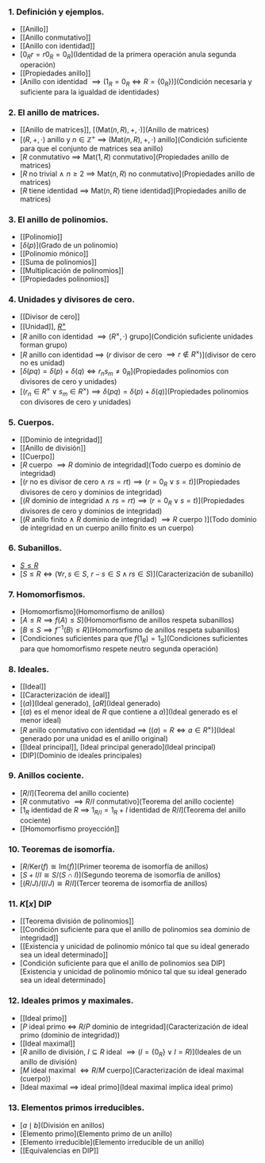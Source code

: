 ### 1. Definición y ejemplos.
- [[Anillo]]
- [[Anillo conmutativo]]
- [[Anillo con identidad]]
- [$0_Rr = r0_R = 0_R$](Identidad de la primera operación anula segunda operación)
- [[Propiedades anillo]]
- [Anillo con identidad $\implies (1_R = 0_R \iff R = \{0_R\})$](Condición necesaria y suficiente para la igualdad de identidades)
### 2. El anillo de matrices.
- [[Anillo de matrices]], [$(\textrm{Mat}(n,R), +, \cdot)$](Anillo de matrices)
- [$(R,+,\cdot)$ anillo y $n \in \mathbb Z^+$ $\implies$ $(\textrm{Mat}(n,R), +, \cdot)$ anillo](Condición suficiente para que el conjunto de matrices sea anillo)
- [$R$ conmutativo $\implies$ $\textrm{Mat}(1,R)$ conmutativo](Propiedades anillo de matrices)
- [$R$ no trivial $\land \, \, n \ge 2$ $\implies$ $\textrm{Mat}(n,R)$ no conmutativo](Propiedades anillo de matrices)
- [$R$ tiene identidad $\implies$ $\textrm{Mat}(n,R)$ tiene identidad](Propiedades anillo de matrices)
### 3. El anillo de polinomios.
- [[Polinomio]]
- [$\delta(p)$](Grado de un polinomio)
- [[Polinomio mónico]]
- [[Suma de polinomios]]
- [[Multiplicación de polinomios]]
- [[Propiedades polinomios]]
### 4. Unidades y divisores de cero.
- [[Divisor de cero]]
- [[Unidad]], [$R^\times$](Unidad)
- [$R$ anillo con identidad $\implies (R^\times, \cdot)$ grupo](Condición suficiente unidades forman grupo)
- [$R$ anillo con identidad $\implies$ ($r$ divisor de cero $\implies r \notin R^\times$)](divisor de cero no es unidad)
- [$\delta(pq) = \delta(p) + \delta(q) \iff r_n s_m \neq 0_R$](Propiedades polinomios con divisores de cero y unidades)
- [$(r_n \in R^\times \lor s_m \in R^\times) \implies \delta(pq) = \delta(p) + \delta(q)$](Propiedades polinomios con divisores de cero y unidades)
### 5. Cuerpos.
- [[Dominio de integridad]]
- [[Anillo de división]]
- [[Cuerpo]]
- [$R$ cuerpo $\implies R$ dominio de integridad](Todo cuerpo es dominio de integridad)
- [$( r$ no es divisor de cero $\land \, \, rs = rt) \implies (r = 0_R \lor s = t)$](Propiedades divisores de cero y dominios de integridad)
- [$( R$ dominio de integridad $\land \, \, rs = rt) \implies (r = 0_R \lor s = t)$](Propiedades divisores de cero y dominios de integridad)
- [$( R$ anillo finito $\land \, \, R$ dominio de integridad) $\implies R$ cuerpo $)$](Todo dominio de integridad en un cuerpo anillo finito es un cuerpo)
### 6. Subanillos.
- [$S \le R$](Subanillo)
- [$S \le R \iff (\forall r,s \in S, \, \, r-s \in S \land rs \in S$)](Caracterización de subanillo)
### 7. Homomorfismos.
- [Homomorfismo](Homomorfismo de anillos)
- [$A \le R \implies f(A) \le S$](Homomorfismo de anillos respeta subanillos)
- [$B \le S \implies f^{-1}(B) \le R$](Homomorfismo de anillos respeta subanillos)
- [Condiciones suficientes para que $f(1_R) = 1_S$](Condiciones suficientes para que homomorfismo respete neutro segunda operación)
### 8. Ideales.
- [[Ideal]]
- [[Caracterización de ideal]]
- [$(a)$](Ideal generado), [$aR$](Ideal generado)
- [$(a)$ es el menor ideal de $R$ que contiene a $a$)](Ideal generado es el menor ideal)
- [$R$ anillo conmutativo con identidad $\implies$ $((a) = R \iff a \in R^\times)$](Ideal generado por una unidad es el anillo original)
- [[Ideal principal]], [Ideal principal generado](Ideal principal)
- [DIP](Dominio de ideales principales)
### 9. Anillos cociente.
- [$R/I$](Teorema del anillo cociente)
- [$R$ conmutativo $\implies R/I$ conmutativo](Teorema del anillo cociente)
- [$1_R$ identidad de $R$ $\implies$ $1_{R/I} = 1_R + I$ identidad de $R/I$](Teorema del anillo cociente)
- [[Homomorfismo proyección]]
### 10. Teoremas de isomorfía.
- [$R/\textrm{Ker}(f) \cong \textrm{Im}(f)$](Primer teorema de isomorfía de anillos)
- [$S+I/I \cong S/(S \cap I)$](Segundo teorema de isomorfía de anillos)
- [$(R/J)/(I/J) \cong R/I$](Tercer teorema de isomorfía de anillos)
### 11. $K[x] \textrm{ DIP}$
- [[Teorema división de polinomios]]
- [[Condición suficiente para que el anillo de polinomios sea dominio de integridad]]
- [[Existencia y unicidad de polinomio mónico tal que su ideal generado sea un ideal determinado]]
- [Condición suficiente para que el anillo de polinomios sea $\textrm{DIP}$][Existencia y unicidad de polinomio mónico tal que su ideal generado sea un ideal determinado]
### 12. Ideales primos y maximales.
- [[Ideal primo]]
- [$P$ ideal primo $\iff$ $R/P$ dominio de integridad](Caracterización de ideal primo (dominio de integridad))
- [[Ideal maximal]]
- [$R$ anillo de división, $I \subseteq R$ ideal $\implies (I = \{0_R\} \lor I =R)$](Ideales de un anillo de división)
- [$M$ ideal maximal $\iff R/M$ cuerpo](Caracterización de ideal maximal (cuerpo))
- [Ideal maximal $\implies$ ideal primo](Ideal maximal implica ideal primo)
### 13. Elementos primos irreducibles.
- [$a \mid b$](División en anillos)
- [Elemento primo](Elemento primo de un anillo)
- [Elemento irreducible](Elemento irreducible de un anillo)
- [[Equivalencias en DIP]]